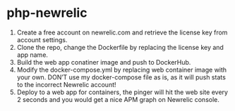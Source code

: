 # php-newrelic
1.	Create a free account on newrelic.com and retrieve the license key from account settings.
2.	Clone the repo, change the Dockerfile by replacing the license key and app name. 
3.	Build the web app conatiner image and push to DockerHub. 
4.	Modify the docker-compose.yml by replacing web container image with your own. DON’T use my docker-compose file as is, as it will push stats to the incorrect Newrelic account!
5.	Deploy to a web app for containers, the pinger will  hit the web site every 2 seconds and you would get a nice APM graph on Newrelic console. 
